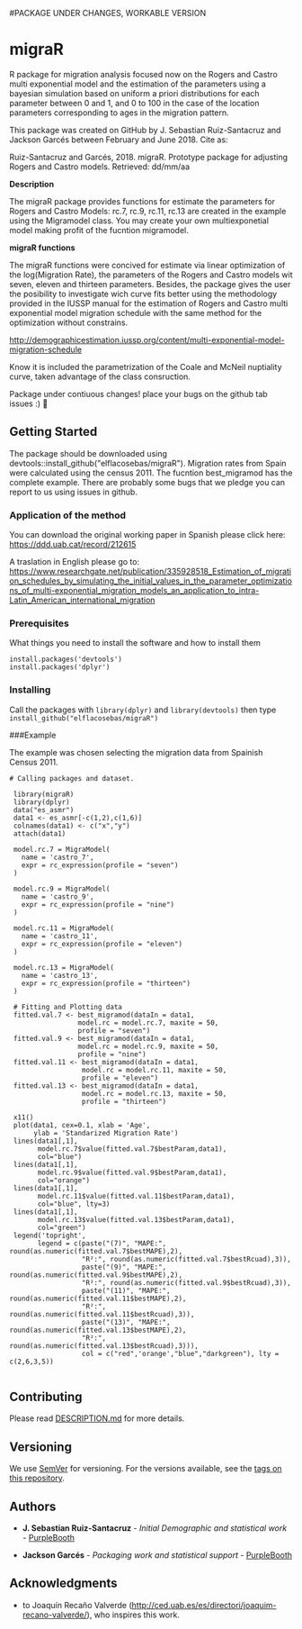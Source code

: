 
#PACKAGE UNDER CHANGES, WORKABLE VERSION

# migraR
R package for migration analysis focused now on the Rogers and Castro multi exponential model and the estimation of the parameters using a bayesian simulation based on uniform a priori distributions for each parameter between 0 and 1, and 0 to 100 in the case of the location parameters corresponding to ages in the migration pattern. 

This package was created on GitHub by J. Sebastian Ruiz-Santacruz and Jackson Garcés between February and June 2018.
Cite as: 

Ruiz-Santacruz and Garcés, 2018. migraR. Prototype package for adjusting Rogers and Castro models. Retrieved: dd/mm/aa

**Description**

The migraR package provides functions for estimate the parameters for Rogers and Castro Models: 
rc.7, rc.9, rc.11, rc.13 are created in the example using the Migramodel class. You may create your own multiexponetial model making 
profit of the fucntion migramodel.

**migraR functions**

The migraR functions were concived for estimate via linear optimization of the log(Migration Rate), the parameters of the Rogers and Castro models wit seven, eleven and thirteen parameters. Besides, the package gives the user the posibility to investigate wich curve fits better using the methodology provided in the IUSSP manual for the estimation of Rogers and Castro multi exponential model migration schedule with the same method for the optimization without constrains. 

http://demographicestimation.iussp.org/content/multi-exponential-model-migration-schedule

Know it is included the parametrization of the Coale and McNeil nuptiality curve, taken advantage of the class consruction. 

Package under contiuous changes! place your bugs on the github tab issues :) :rocket:



## Getting Started

The package should be downloaded using devtools::install_github("elflacosebas/migraR"). Migration rates from Spain were calculated using the census 2011. The fucntion best_migramod has the complete example. There are probably some bugs that we pledge you can report to us using issues in github. 

### Application of the method 

You can download the original working paper in Spanish please click here: 
https://ddd.uab.cat/record/212615

A traslation in English please go to: 
https://www.researchgate.net/publication/335928518_Estimation_of_migration_schedules_by_simulating_the_initial_values_in_the_parameter_optimizations_of_multi-exponential_migration_models_an_application_to_intra-Latin_American_international_migration


### Prerequisites

What things you need to install the software and how to install them

```
install.packages('devtools')
install.packages('dplyr')
```

### Installing

Call the packages with `library(dplyr)` and `library(devtools)` then type `install_github("elflacosebas/migraR")` 

###Example

The example was chosen selecting the migration data from Spainish Census 2011. 

```
# Calling packages and dataset.

 library(migraR)
 library(dplyr)
 data("es_asmr")
 data1 <- es_asmr[-c(1,2),c(1,6)]
 colnames(data1) <- c("x","y")
 attach(data1)

 model.rc.7 = MigraModel(
   name = 'castro_7',
   expr = rc_expression(profile = "seven")
 )

 model.rc.9 = MigraModel(
   name = 'castro_9',
   expr = rc_expression(profile = "nine")
 )

 model.rc.11 = MigraModel(
   name = 'castro_11',
   expr = rc_expression(profile = "eleven")
 )

 model.rc.13 = MigraModel(
   name = 'castro_13',
   expr = rc_expression(profile = "thirteen")
 )

 # Fitting and Plotting data
 fitted.val.7 <- best_migramod(dataIn = data1,
                 model.rc = model.rc.7, maxite = 50,
                 profile = "seven")
 fitted.val.9 <- best_migramod(dataIn = data1,
                 model.rc = model.rc.9, maxite = 50,
                 profile = "nine")
 fitted.val.11 <- best_migramod(dataIn = data1,
                  model.rc = model.rc.11, maxite = 50,
                  profile = "eleven")
 fitted.val.13 <- best_migramod(dataIn = data1,
                  model.rc = model.rc.13, maxite = 50,
                  profile = "thirteen")

 x11()
 plot(data1, cex=0.1, xlab = 'Age',
      ylab = 'Standarized Migration Rate')
 lines(data1[,1],
       model.rc.7$value(fitted.val.7$bestParam,data1),
       col="blue")
 lines(data1[,1],
       model.rc.9$value(fitted.val.9$bestParam,data1),
       col="orange")
 lines(data1[,1],
       model.rc.11$value(fitted.val.11$bestParam,data1),
       col="blue", lty=3)
 lines(data1[,1],
       model.rc.13$value(fitted.val.13$bestParam,data1),
       col="green")
 legend('topright',
       legend = c(paste("(7)", "MAPE:", round(as.numeric(fitted.val.7$bestMAPE),2),
                  "R²:", round(as.numeric(fitted.val.7$bestRcuad),3)),
                  paste("(9)", "MAPE:", round(as.numeric(fitted.val.9$bestMAPE),2),
                  "R²:", round(as.numeric(fitted.val.9$bestRcuad),3)),
                  paste("(11)", "MAPE:", round(as.numeric(fitted.val.11$bestMAPE),2),
                  "R²:", round(as.numeric(fitted.val.11$bestRcuad),3)),
                  paste("(13)", "MAPE:", round(as.numeric(fitted.val.13$bestMAPE),2),
                  "R²:", round(as.numeric(fitted.val.13$bestRcuad),3))),
                  col = c("red",'orange',"blue","darkgreen"), lty = c(2,6,3,5))


```

## Contributing

Please read [DESCRIPTION.md](https://github.com/elflacosebas/migrar) for more details.

## Versioning

We use [SemVer](http://semver.org/) for versioning. For the versions available, see the [tags on this repository](https://github.com/your/project/tags). 

## Authors

* **J. Sebastian Ruiz-Santacruz** - *Initial Demographic and statistical work* - [PurpleBooth](https://github.com/elflacosebas)

* **Jackson Garcés** - *Packaging work and statistical support* - [PurpleBooth](https://github.com/jackowacko)

## Acknowledgments

* to Joaquín Recaño Valverde (http://ced.uab.es/es/directori/joaquim-recano-valverde/), who inspires this work. 
